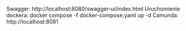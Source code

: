 Swagger: http://localhost:8080/swagger-ui/index.html
Uruchomienie dockera: docker compose -f docker-compose.yaml up -d
Camunda: http://localhost:8081